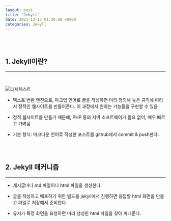 ```yaml
---
layout: post
title: "Jekyll"
date: 2021-12-13 01:20:00 +0900
categories: Jekyll
---
```


<br>
<br>

## **1. Jekyll이란?**
---

<br>

![대체텍스트](https://sanghyuk.dev/assets/images/posts/Blog/Jekyll.jpeg)
* 텍스트 변환 엔진으로, 마크업 언어로 글을 작성하면 미리 정의해 놓은 규칙에 따라서 정적인 웹사이트를 만들어준다. 이 과정에서 원하는 기능들을 구현할 수 있음

* 정적 웹사이트를 만들기 때문에, PHP 등의 서버 소프트웨어가 필요 없어, 매우 빠르고 가벼움

* 기본 형식: 마크다운 언어로 작성한 포스트를 github에서 commit & push한다.

<br>
<br>

## **2. Jekyll 매커니즘**
---   

* 게시글마다 md 파일이나 html 파일을 생성한다.

* 글을 작성하고 배포하기 위한 빌드를 jekyll에서 진행하면 응답할 html 화면을 만들고 파일로 저장해서 준비한다.

* 유저가 특정 화면을 요청하면 미리 생성한 html 파일을 찾아 꺼내준다.
